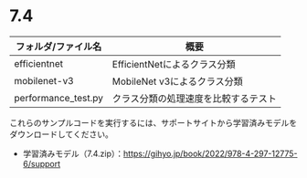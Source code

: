 # 7.4

| フォルダ/ファイル名  | 概要                                              |
| -------------------- | ------------------------------------------------- |
| efficientnet         | EfficientNetによるクラス分類                      |
| mobilenet-v3         | MobileNet v3によるクラス分類                      |
| performance_test.py  | クラス分類の処理速度を比較するテスト              |

これらのサンプルコードを実行するには、サポートサイトから学習済みモデルをダウンロードしてください。  

* 学習済みモデル（7.4.zip）：https://gihyo.jp/book/2022/978-4-297-12775-6/support
